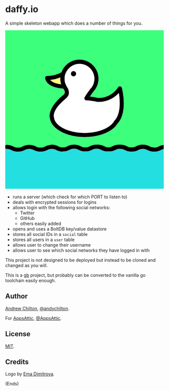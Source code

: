 # daffy.io #

A simple skeleton webapp which does a number of things for you.

![Logo for daffy.io](https://raw.githubusercontent.com/appsattic/daffy.io/master/daffy-logo.png "daffy.io")

* runs a server (which check for which PORT to listen to)
* deals with encrypted sessions for logins
* allows login with the following social networks:
    * Twitter
    * GitHub
    * others easily added
* opens and uses a BoltDB key/value datastore
* stores all social IDs in a `social` table
* stores all users in a `user` table
* allows user to change their username
* allows user to see which social networks they have logged in with

This project is not designed to be deployed but instead to be cloned and changed as you will.

This is a [gb](https://getgb.io/) project, but probably can be converted to the vanilla go toolchain easily enough.

## Author ##

[Andrew Chilton](https://chilts.org), [@andychilton](https://twitter.com/andychilton).

For [AppsAttic](https://appsattic.com), [@AppsAttic](https://twitter.com/AppsAttic).

## License ##

[MIT](https://appsattic.mit-license.org/2017/).

## Credits ##

Logo by [Ema Dimitrova](https://thenounproject.com/term/duck/152370/).

(Ends)

